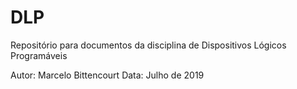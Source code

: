 # DLP
Repositório para documentos da disciplina de Dispositivos Lógicos Programáveis

Autor: Marcelo Bittencourt
Data: Julho de 2019